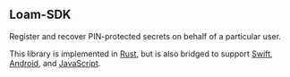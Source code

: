 ## Loam-SDK

Register and recover PIN-protected secrets on behalf of a particular user.

This library is implemented in [Rust](rust/README.md), but is also bridged to support [Swift](swift/README.md), [Android](android/README.md), and [JavaScript](javascript/README.md).
